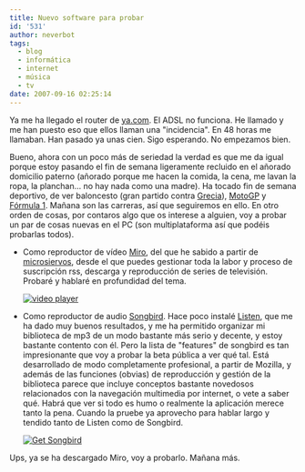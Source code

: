 ```yaml
---
title: Nuevo software para probar
id: '531'
author: neverbot
tags:
  - blog
  - informática
  - internet
  - música
  - tv
date: 2007-09-16 02:25:14
---
```


Ya me ha llegado el router de [ya.com](http://www.ya.com/). El ADSL no funciona. He llamado y me han puesto eso que ellos llaman una "incidencia". En 48 horas me llamaban. Han pasado ya unas cien. Sigo esperando. No empezamos bien.

Bueno, ahora con un poco más de seriedad la verdad es que me da igual porque estoy pasando el fin de semana ligeramente recluido en el añorado domicilio paterno (añorado porque me hacen la comida, la cena, me lavan la ropa, la planchan... no hay nada como una madre). Ha tocado fin de semana deportivo, de ver baloncesto (gran partido contra [Grecia](http://en.wikipedia.org/wiki/Greece)), [MotoGP](http://en.wikipedia.org/wiki/Motogp) y [Fórmula 1](http://en.wikipedia.org/wiki/Formula_1). Mañana son las carreras, así que seguiremos en ello. En otro orden de cosas, por contaros algo que os interese a alguien, voy a probar un par de cosas nuevas en el PC (son multiplataforma así que podéis probarlas todos).

*   Como reproductor de vídeo [Miro](http://www.getmiro.com/), del que he sabido a partir de [microsiervos](http://www.microsiervos.com/archivo/peliculas-tv/tv-a-la-carta-con-miro.html), desde el que puedes gestionar toda la labor y proceso de suscripción rss, descarga y reproducción de series de televisión. Probaré y hablaré en profundidad del tema.
    
    [](http://www.getmiro.com/ "Get Miro - The Free Open-Source Video Platform.")
    
    [![video player](http://www.getmiro.com/img/buttons/miro-button-grey-125X38.png)](http://www.getmiro.com/ "Get Miro - The Free Open-Source Video Platform.")
    
*   Como reproductor de audio [Songbird](http://www.songbirdnest.com/). Hace poco instalé [Listen](http://www.listen-project.org/), que me ha dado muy buenos resultados, y me ha permitido organizar mi biblioteca de mp3 de un modo bastante más serio y decente, y estoy bastante contento con él. Pero la lista de "features" de songbird es tan impresionante que voy a probar la beta pública a ver qué tal. Está desarrollado de modo completamente profesional, a partir de Mozilla, y además de las funciones (obvias) de reproducción y gestión de la biblioteca parece que incluye conceptos bastante novedosos relacionados con la navegación multimedia por internet, o vete a saber qué. Habrá que ver si todo es humo o realmente la aplicación merece tanto la pena. Cuando la pruebe ya aprovecho para hablar largo y tendido tanto de Listen como de Songbird.
    
    [![Get Songbird](http://songbirdnest.com/files/images/button_guitar.png)](http://songbirdnest.com/partners)
    

Ups, ya se ha descargado Miro, voy a probarlo. Mañana más.